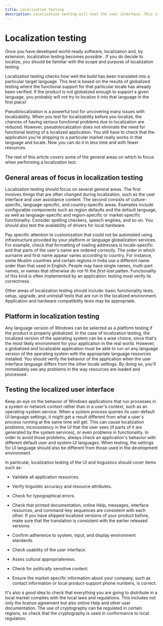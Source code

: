 ```yaml
---
title: Localization testing
description: Localization testing will test the user interface. This can be done after globalization test is complete.
---
```


# Localization testing

Once you have developed world-ready software, localization and, by extension, localization testing becomes possible .
If you do decide to localize, you should be familiar with the scope and purpose of localization testing.

Localization testing checks how well the build has been translated into a particular target language.
This test is based on the results of globalized testing where the functional support for that particular locale has already been verified.
If the product is not globalized enough to support a given language, you probably will not try to localize it into that language in the first place!

Pseudolocalization is a powerful tool for uncovering many issues with localizability.
When you test for localizability before you localize, the chances of having serious functional problems due to localization are reduced.
However, pseudolocalization does not eliminate the need for functional testing of a localized application.
You still have to check that the application you're shipping to a particular market really works in that language and locale.
Now you can do it in less time and with fewer resources.

The rest of this article covers some of the general areas on which to focus when performing a localization test.

## General areas of focus in localization testing

Localization testing should focus on several general areas.
The first involves things that are often changed during localization, such as the user interface and user assistance content.
The second consists of culture-specific, language-specific, and country-specific areas.
Examples include configurable components such as region defaults and the default language, as well as language-specific and region-specific or market-specific functionality.
Consider spelling checkers, speech engines, and so on.
You should also test the availability of drivers for local hardware.

Pay specific attention to customization that could not be automated using infrastructure provided by your platform or language globalization services.
For example, check that formatting of mailing addresses is locale-specific and that parts of the user's name are ordered correctly.
The order in which surname and first name appear varies according to country.
For instance, some Muslim countries and certain regions in India use a different name order than that used in English.
People may have single names, multi-part names, or names that otherwise do not fit the *first-last* patten.
Functionality of this kind is often implemented by an application: testing must verify its correctness.

Other areas of localization testing should include: basic functionality tests, setup, upgrade, and uninstall tests that are run in the localized environment.
Application and hardware compatibility tests may be appropriate.

## Platform in localization testing

Any language version of Windows can be selected as a platform testing if the product is properly globalized.
In the case of localization testing, the localized version of the operating system can be a wise choice, since that's the most likely environment for your application in the real world.
However, a globalized and localizable application must be able to run on any language version of the operating system with the appropriate language resources installed.
You should verify the behavior of the application when the user interface language differs from the other locale settings.
By doing so, you'll immediately see any problems in the way resources are loaded and processed.

## Testing the localized user interface

Keep an eye on the behavior of Windows applications that run processes in a system or network context rather than in a user's context, such as an operating-system service.
When a system process queries its user-default UI language settings, it might get a result different from what a user's process running at the same time will get.
This can cause localization problems, inconsistency in the UI that the user sees (if parts of it are generated by the system services), or even problems in functionality.
In order to avoid those problems, always check an application's behavior with different default user and system UI languages.
When testing, the settings for UI language should also be different from those used in the development environment.

In particular, localization testing of the UI and linguistics should cover items such as:

- Validate all application resources.

- Verify linguistic accuracy and resource attributes.

- Check for typographical errors.

- Check that printed documentation, online Help, messages, interface resources, and command-key sequences are consistent with each other.
  If you have shipped localized versions of your product before, make sure that the translation is consistent with the earlier released versions.

- Confirm adherence to system, input, and display environment standards.

- Check usability of the user interface.

- Asses cultural appropriateness.

- Check for politically sensitive content.

- Ensure the market-specific information about your company, such as contact information or local product-support phone numbers, is correct.

It's also a good idea to check that everything you are going to distribute in a local market complies with the local laws and regulations.
This includes not only the license agreement but also online Help and other user documentation.
The use of cryptography can be regulated in certain regions, so check that the cryptography is used in conformance to local regulation.
